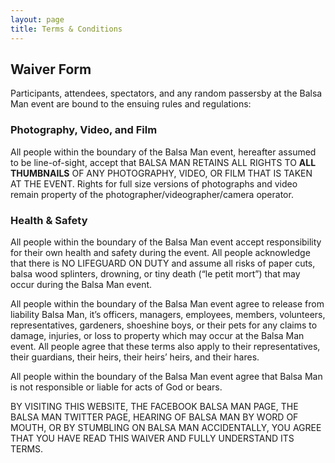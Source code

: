 ```yaml
--- 
layout: page
title: Terms & Conditions
---
```

## Waiver Form

Participants, attendees, spectators, and any random passersby at the Balsa Man event are bound to the ensuing rules and regulations:

### Photography, Video, and Film

All people within the boundary of the Balsa Man event, hereafter assumed to be line-of-sight, accept that BALSA MAN RETAINS ALL RIGHTS TO **ALL THUMBNAILS** OF ANY PHOTOGRAPHY, VIDEO, OR FILM THAT IS TAKEN AT THE EVENT. Rights for full size versions of photographs and video remain property of the photographer/videographer/camera operator.

### Health & Safety

All people within the boundary of the Balsa Man event accept responsibility for their own health and safety during the event. All people acknowledge that there is NO LIFEGUARD ON DUTY and assume all risks of paper cuts, balsa wood splinters, drowning, or tiny death (“le petit mort”) that may occur during the Balsa Man event.

All people within the boundary of the Balsa Man event agree to release from liability Balsa Man, it’s officers, managers, employees, members, volunteers, representatives, gardeners, shoeshine boys, or their pets for any claims to damage, injuries, or loss to property which may occur at the Balsa Man event. All people agree that these terms also apply to their representatives, their guardians, their heirs, their heirs’ heirs, and their hares.

All people within the boundary of the Balsa Man event agree that Balsa Man is not responsible or liable for acts of God or bears.

BY VISITING THIS WEBSITE, THE FACEBOOK BALSA MAN PAGE, THE BALSA MAN TWITTER PAGE, HEARING OF BALSA MAN BY WORD OF MOUTH, OR BY STUMBLING ON BALSA MAN ACCIDENTALLY, YOU AGREE THAT YOU HAVE READ THIS WAIVER AND FULLY UNDERSTAND ITS TERMS.
